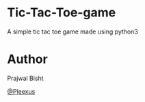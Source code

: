 # Tic-Tac-Toe-game
A simple tic tac toe game made using python3


# Author
Prajwal Bisht

[@Pleexus](https://github.com/Pleexus)
